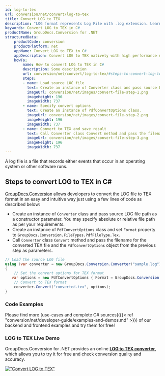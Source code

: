 ```yaml
---
id: log-to-tex
url: conversion/net/convert/log-to-tex
title: Convert LOG to TEX
description: "LOG format represents Log File with .log extension. Learn how to convert LOG to TEX file programmatically in C# language using GroupDocs.Conversion for .NET library."
keywords: Convert LOG to TEX in C#
productName: GroupDocs.Conversion for .NET
structuredData:
    productCode: conversion
    productPlatform: net
    appName: Convert LOG to TEX in C#
    appDescription: Convert LOG to TEX natively with high performance using C# language and server side GroupDocs.Conversion for .NET APIs, without the use of any software like Microsoft or Open Office.
    howTo:
        name: How to convert LOG to TEX in C# 
        description: Some description
        url: conversion/net/convert/log-to-tex/#steps-to-convert-log-to-tex-in-c
        steps:
        - name: Load source LOG file 
          text: Create an instance of Converter class and pass source LOG file path as a constructor parameter. You may specify absolute or relative file path as per your requirements. 
          imageUrl: conversion/net/images/convert-file-step-1.png
          imageHeight: 196
          imageWidth: 737
        - name: Specify convert options 
          text: Create an instance of PdfConvertOptions class.
          imageUrl: conversion/net/images/convert-file-step-2.png
          imageHeight: 196
          imageWidth: 737
        - name: Convert to TEX and save result 
          text: Call Converter class Convert method and pass the filename for the converted HTML file and the PdfConvertOptions object from the previous step as parameters.
          imageUrl: conversion/net/images/convert-file-step-3.png
          imageHeight: 196
          imageWidth: 737
---
```


A log file is a file that records either events that occur in an operating system or other software runs.

## Steps to convert LOG to TEX in C#

[GroupDocs.Conversion](https://products.groupdocs.com/conversion/net) allows developers to convert the LOG file to TEX format in an easy and intuitive way just using a few lines of code as described below:

* Create an instance of `Converter` class and pass source LOG file path as a constructor parameter. You may specify absolute or relative file path as per your requirements. 
* Create an instance of `PdfConvertOptions` class and set `Format` property to `GroupDocs.Conversion.FileTypes.PdfFileType.Tex`.
* Call `Converter` class `Convert` method and pass the filename for the converted TEX file and the `PdfConvertOptions` object from the previous step as parameters.

```csharp
// Load the source LOG file
using (var converter = new GroupDocs.Conversion.Converter("sample.log"))
{
    // Set the convert options for TEX format
   var options = new PdfConvertOptions { Format = GroupDocs.Conversion.FileTypes.PdfFileType.Tex };
    // Convert to TEX format
    converter.Convert("converted.tex", options);
}
```

### Code Examples

Please find more [use-cases and complete C# sources]({{< ref "conversion/net/developer-guide/examples-and-demos.md" >}}) of our backend and frontend examples and try them for free!

### LOG to TEX Live Demo

GroupDocs.Conversion for .NET provides an online [**LOG to TEX converter**](https://products.groupdocs.app/conversion/log-to-tex), which allows you to try it for free and check conversion quality and accuracy.

[!["Convert LOG to TEX"](conversion/net/images/convert-to-tex/convert-log-to-tex.png)](https://products.groupdocs.app/conversion/log-to-tex)